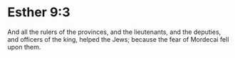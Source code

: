 # Esther 9:3

And all the rulers of the provinces, and the lieutenants, and the deputies, and officers of the king, helped the Jews; because the fear of Mordecai fell upon them.